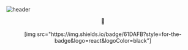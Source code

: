 ![header](https://capsule-render.vercel.app/api?type=waving&color=c699d7&height=100&section=header)

<div align="center">
👾
<br/>
<br/>
  [img src="https://img.shields.io/badge/61DAFB?style=for-the-badge&logo=react&logoColor=black"]
</div>
